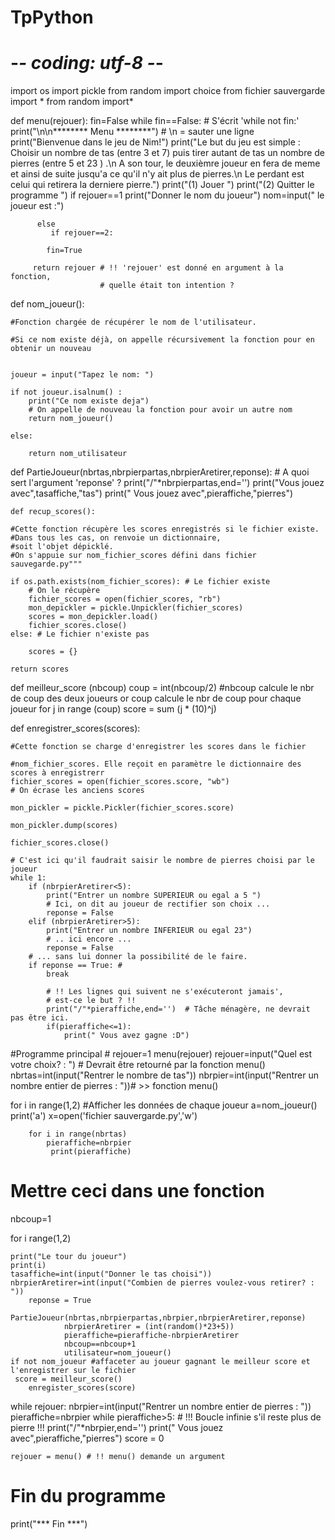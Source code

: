 # TpPython
# -*- coding: utf-8 -*-
import os
import pickle
from random import choice
from fichier sauvergarde import *
from random import*
 
def menu(rejouer):
    fin=False
    while fin==False: # S'écrit 'while not fin:'
         print("\n\n******** Menu ********")            #  \n = sauter une ligne
         print("Bienvenue dans le jeu de Nim!")
         print("Le but du jeu est simple : Choisir un nombre de tas (entre 3 et 7) puis tirer autant de tas un nombre de pierres (entre 5 et 23 ) .\n A son tour, le deuxièmre joueur  en fera de meme et ainsi de suite jusqu'a ce qu'il n'y ait plus de pierres.\n Le perdant est celui qui retirera la derniere pierre.")
         print("(1) Jouer ")
         print("(2) Quitter le programme ")
          if rejouer==1
              print("Donner le nom du joueur")
              nom=input(" le joueur est :")
            
          else 
             if rejouer==2:
            
            fin=True
 
         return rejouer # !! 'rejouer' est donné en argument à la fonction,
                        # quelle était ton intention ?
    
def nom_joueur():

    #Fonction chargée de récupérer le nom de l'utilisateur.

    #Si ce nom existe déjà, on appelle récursivement la fonction pour en obtenir un nouveau


    joueur = input("Tapez le nom: ")

    if not joueur.isalnum() :
        print("Ce nom existe deja")
        # On appelle de nouveau la fonction pour avoir un autre nom
        return nom_joueur()

    else:

        return nom_utilisateur
def PartieJoueur(nbrtas,nbrpierpartas,nbrpierAretirer,reponse): # A quoi sert l'argument 'reponse' ?
    print("/"*nbrpierpartas,end='') 
    print("Vous jouez avec",tasaffiche,"tas")
    print(" Vous jouez avec",pieraffiche,"pierres") 
    
    def recup_scores():

    #Cette fonction récupère les scores enregistrés si le fichier existe.
    #Dans tous les cas, on renvoie un dictionnaire, 
    #soit l'objet dépicklé.
    #On s'appuie sur nom_fichier_scores défini dans fichier sauvegarde.py"""

    if os.path.exists(nom_fichier_scores): # Le fichier existe
        # On le récupère
        fichier_scores = open(fichier_scores, "rb")
        mon_depickler = pickle.Unpickler(fichier_scores)
        scores = mon_depickler.load()
        fichier_scores.close()
    else: # Le fichier n'existe pas

        scores = {}

    return scores

def meilleur_score (nbcoup)
coup = int(nbcoup/2) #nbcoup calcule le nbr de coup des deux joueurs or coup calcule le nbr de coup pour chaque joueur
for j in range (coup)
    score = sum (j * (10)^j)
    
def enregistrer_scores(scores):

    #Cette fonction se charge d'enregistrer les scores dans le fichier

    #nom_fichier_scores. Elle reçoit en paramètre le dictionnaire des scores à enregistrerr
    fichier_scores = open(fichier_scores.score, "wb") 
    # On écrase les anciens scores

    mon_pickler = pickle.Pickler(fichier_scores.score)

    mon_pickler.dump(scores)

    fichier_scores.close()
    
    # C'est ici qu'il faudrait saisir le nombre de pierres choisi par le joueur
    while 1:
        if (nbrpierAretirer<5):
            print("Entrer un nombre SUPERIEUR ou egal a 5 ")
            # Ici, on dit au joueur de rectifier son choix ...
            reponse = False
        elif (nbrpierAretirer>5):
            print("Entrer un nombre INFERIEUR ou egal 23")
            # .. ici encore ...
            reponse = False
        # ... sans lui donner la possibilité de le faire.
        if reponse == True: #
            break
 
            # !! Les lignes qui suivent ne s'exécuteront jamais',
            # est-ce le but ? !!
            print("/"*pieraffiche,end='')  # Tâche ménagère, ne devrait pas être ici.
            if(pieraffiche<=1):
                print(" Vous avez gagne :D")
            
 
#Programme principal #
rejouer=1
menu(rejouer)
rejouer=input("Quel est votre choix? : ") # Devrait être retourné par la fonction menu()
nbrtas=int(input("Rentrer le nombre de tas"))
nbrpier=int(input("Rentrer un nombre entier de pierres : "))# >> fonction menu()

for i in range(1,2) #Afficher les données de chaque joueur 
    a=nom_joueur()   
          print('a')
        x=open('fichier sauvergarde.py','w')
    
        for i in range(nbrtas) 
            pieraffiche=nbrpier
             print(pieraffiche)
            
# Mettre ceci dans une fonction
nbcoup=1

for i range(1,2)
    
    print("Le tour du joueur")
    print(i)
    tasaffiche=int(input("Donner le tas choisi"))
    nbrpierAretirer=int(input("Combien de pierres voulez-vous retirer? : "))
        reponse = True
            PartieJoueur(nbrtas,nbrpierpartas,nbrpier,nbrpierAretirer,reponse)
                nbrpierAretirer = (int(random()*23+5)) 
                pieraffiche=pieraffiche-nbrpierAretirer
                nbcoup==nbcoup+1
                utilisateur=nom_joueur()
    if not nom_joueur #affaceter au joueur gagnant le meilleur score et l'enregistrer sur le fichier 
     score = meilleur_score()
        enregister_scores(score)
        
while rejouer:
    nbrpier=int(input("Rentrer un nombre entier de pierres : "))
    pieraffiche=nbrpier
    while pieraffiche>5: 
        # !!! Boucle infinie s'il reste plus de pierre !!!
        print("/"*nbrpier,end='')
        print(" Vous jouez avec",pieraffiche,"pierres")
        score = 0
 
    rejouer = menu() # !! menu() demande un argument
 
# Fin du programme #
print("*** Fin ***")
